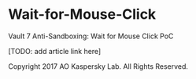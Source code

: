 # Wait-for-Mouse-Click
Vault 7 Anti-Sandboxing: Wait for Mouse Click PoC

[TODO: add article link here]

Copyright 2017 AO Kaspersky Lab. All Rights Reserved.